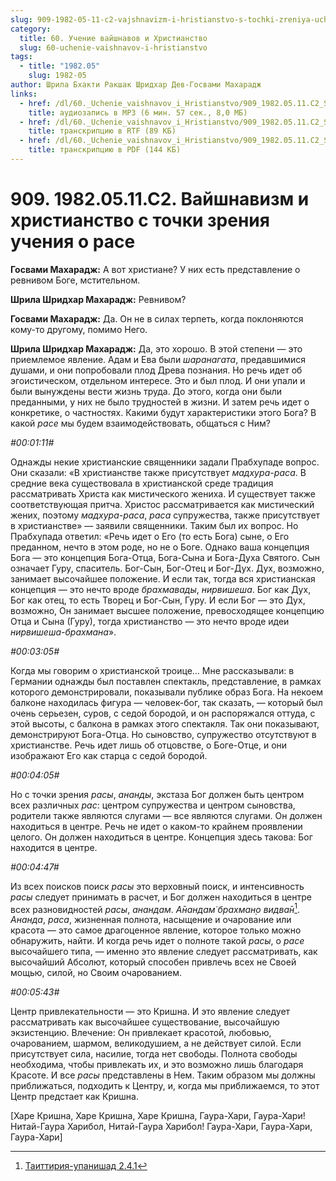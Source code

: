 ```yaml
---
slug: 909-1982-05-11-c2-vajshnavizm-i-hristianstvo-s-tochki-zreniya-ucheniya-o-rase
category:
  title: 60. Учение вайшнавов и Христианство
  slug: 60-uchenie-vaishnavov-i-hristianstvo
tags:
  - title: "1982.05"
    slug: 1982-05
author: Шрила Бхакти Ракшак Шридхар Дев-Госвами Махарадж
links:
  - href: /dl/60._Uchenie_vaishnavov_i_Hristianstvo/909_1982.05.11.C2_SridharMj_Vajshnavizm_i_hristianstvo_s_tochki_zrenija_uchenija_o_rase.mp3
    title: аудиозапись в MP3 (6 мин. 57 сек., 8,0 МБ)
  - href: /dl/60._Uchenie_vaishnavov_i_Hristianstvo/909_1982.05.11.C2_SridharMj_Vajshnavizm_i_hristianstvo_s_tochki_zrenija_uchenija_o_rase.rtf
    title: транскрипцию в RTF (89 КБ)
  - href: /dl/60._Uchenie_vaishnavov_i_Hristianstvo/909_1982.05.11.C2_SridharMj_Vajshnavizm_i_hristianstvo_s_tochki_zrenija_uchenija_o_rase.pdf
    title: транскрипцию в PDF (144 КБ)
---
```


# 909. 1982.05.11.C2. Вайшнавизм и христианство с точки зрения учения о расе

**Госвами Махарадж:** А вот христиане? У них есть представление о ревнивом Боге, мстительном.

**Шрила Шридхар Махарадж:** Ревнивом?

**Госвами Махарадж:** Да. Он не в силах терпеть, когда поклоняются кому-то другому, помимо Него.

**Шрила Шридхар Махарадж:** Да, это хорошо. В этой степени — это приемлемое явление. Адам и Ева были *шаранагата*, предавшимися душами, и они попробовали плод Древа познания. Но речь идет об эгоистическом, отдельном интересе. Это и был плод. И они упали и были вынуждены вести жизнь труда. До этого, когда они были преданными, у них не было трудностей в жизни. И затем речь идет о конкретике, о частностях. Какими будут характеристики этого Бога? В какой *расе* мы будем взаимодействовать, общаться с Ним?

*#00:01:11#*

Однажды некие христианские священники задали Прабхупаде вопрос. Они сказали: «В христианстве также присутствует *мадхура-раса*. В средние века существовала в христианской среде традиция рассматривать Христа как мистического жениха. И существует также соответствующая притча. Христос рассматривается как мистический жених, поэтому *мадхура-раса*, *раса* супружества, также присутствует в христианстве» — заявили священники. Таким был их вопрос. Но Прабхупада ответил: «Речь идет о Его (то есть Бога) сыне, о Его преданном, нечто в этом роде, но не о Боге. Однако ваша концепция Бога — это концепция Бога-Отца, Бога-Сына и Бога-Духа Святого. Сын означает Гуру, спаситель. Бог-Сын, Бог-Отец и Бог-Дух. Дух, возможно, занимает высочайшее положение. И если так, тогда вся христианская концепция — это нечто вроде *брахмавады*, *нирвишеша*. Бог как Дух, Бог как отец, то есть Творец и Бог-Сын, Гуру. И если Бог — это Дух, возможно, Он занимает высшее положение, превосходящее концепцию Отца и Сына (Гуру), тогда христианство — это нечто вроде идеи *нирвишеша-брахмана*».

*#00:03:05#*

Когда мы говорим о христианской троице… Мне рассказывали: в Германии однажды был поставлен спектакль, представление, в рамках которого демонстрировали, показывали публике образ Бога. На некоем балконе находилась фигура — человек-бог, так сказать, — который был очень серьезен, суров, с седой бородой, и он распоряжался оттуда, с этой высоты, с балкона в рамках этого спектакля. Так они показывают, демонстрируют Бога-Отца. Но сыновство, супружество отсутствуют в христианстве. Речь идет лишь об отцовстве, о Боге-Отце, и они изображают Его как старца с седой бородой.

*#00:04:05#*

Но с точки зрения *расы*, *ананды*, экстаза Бог должен быть центром всех различных *рас*: центром супружества и центром сыновства, родители также являются слугами — все являются слугами. Он должен находиться в центре. Речь не идет о каком-то крайнем проявлении целого. Он должен находиться в центре. Концепция здесь такова: Бог находится в центре.

*#00:04:47#*

Из всех поисков поиск *расы* это верховный поиск, и интенсивность *расы* следует принимать в расчет, и Бог должен находиться в центре всех разновидностей *расы*, *анандам*. *А̄нандам̇ брахман̣о видва̄н*[^_ftn1]. *Ананда*, *раса*, жизненная полнота, насыщение и очарование или красота — это самое драгоценное явление, которое только можно обнаружить, найти. И когда речь идет о полноте такой *расы*, о *расе* высочайшего типа, — именно это явление следует рассматривать, как высочайший Абсолют, который способен привлечь всех не Своей мощью, силой, но Своим очарованием.

*#00:05:43#*

Центр привлекательности — это Кришна. И это явление следует рассматривать как высочайшее существование, высочайшую экзистенцию. Влечение: Он привлекает красотой, любовью, очарованием, шармом, великодушием, а не действует силой. Если присутствует сила, насилие, тогда нет свободы. Полнота свободы необходима, чтобы привлекать их, и это возможно лишь благодаря Красоте. И все *расы* представлены в Нем. Таким образом мы должны приближаться, подходить к Центру, и, когда мы приближаемся, то этот Центр предстает как Кришна.

[Харе Кришна, Харе Кришна, Харе Кришна, Гаура-Хари, Гаура-Хари! Нитай-Гаура Харибол, Нитай-Гаура Харибол! Гаура-Хари, Гаура-Хари, Гаура-Хари]



[^_ftn1]: [Таиттирия-упанишад 2.4.1](../notes/taittiriya-upanishad/taittiriya-upanishad-2-4-1.md)
